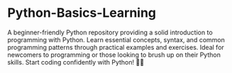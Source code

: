 # Python-Basics-Learning
A beginner-friendly Python repository providing a solid introduction to programming with Python. Learn essential concepts, syntax, and common programming patterns through practical examples and exercises. Ideal for newcomers to programming or those looking to brush up on their Python skills. Start coding confidently with Python! 🐍✨
